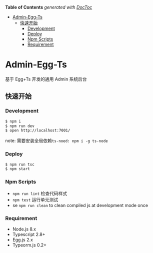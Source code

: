 <!-- START doctoc generated TOC please keep comment here to allow auto update -->
<!-- DON'T EDIT THIS SECTION, INSTEAD RE-RUN doctoc TO UPDATE -->
**Table of Contents**  *generated with [DocToc](https://github.com/thlorenz/doctoc)*

- [Admin-Egg-Ts](#Admin-Egg-Ts)
  - [快速开始](#快速开始)
    - [Development](#development)
    - [Deploy](#deploy)
    - [Npm Scripts](#npm-scripts)
    - [Requirement](#requirement)

<!-- END doctoc generated TOC please keep comment here to allow auto update -->

# Admin-Egg-Ts
基于 Egg+Ts 开发的通用 Admin 系统后台

## 快速开始

### Development

```bash
$ npm i
$ npm run dev
$ open http://localhost:7001/
```

note: 需要安装全局依赖`ts-noed: npm i -g ts-node`

### Deploy

```bash
$ npm run tsc
$ npm start
```

### Npm Scripts

- `npm run lint` 检查代码样式
- `npm test` 运行单元测试
- se `npm run clean` to clean compiled js at development mode once

### Requirement

- Node.js 8.x
- Typescript 2.8+
- Egg.js 2.x
- Typeorm.js 0.2+
